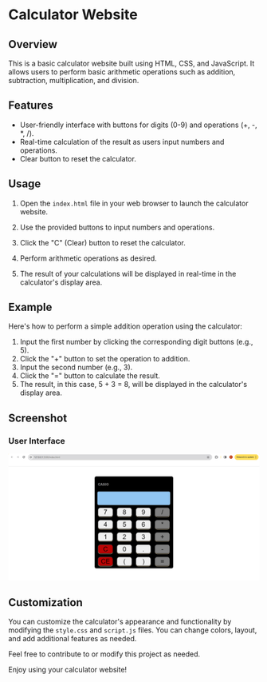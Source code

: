 # Calculator Website

## Overview
This is a basic calculator website built using HTML, CSS, and JavaScript. It allows users to perform basic arithmetic operations such as addition, subtraction, multiplication, and division.

## Features
- User-friendly interface with buttons for digits (0-9) and operations (+, -, *, /).
- Real-time calculation of the result as users input numbers and operations.
- Clear button to reset the calculator.

## Usage
1. Open the `index.html` file in your web browser to launch the calculator website.

2. Use the provided buttons to input numbers and operations.

3. Click the "C" (Clear) button to reset the calculator.

4. Perform arithmetic operations as desired.

5. The result of your calculations will be displayed in real-time in the calculator's display area.

## Example
Here's how to perform a simple addition operation using the calculator:

1. Input the first number by clicking the corresponding digit buttons (e.g., 5).
2. Click the "+" button to set the operation to addition.
3. Input the second number (e.g., 3).
4. Click the "=" button to calculate the result.
5. The result, in this case, 5 + 3 = 8, will be displayed in the calculator's display area.

## Screenshot

### User Interface
![User Interface](/ss.PNG)

## Customization
You can customize the calculator's appearance and functionality by modifying the `style.css` and `script.js` files. You can change colors, layout, and add additional features as needed.

Feel free to contribute to or modify this project as needed.

Enjoy using your calculator website!


